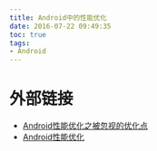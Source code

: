 ```yaml
---
title: Android中的性能优化
date: 2016-07-22 09:49:35
toc: true
tags:
- Android
---
```



外部链接
======
- [Android性能优化之被忽视的优化点](http://blog.csdn.net/u010687392/article/details/50035061)
- [Android性能优化](http://blog.csdn.net/column/details/best.html)